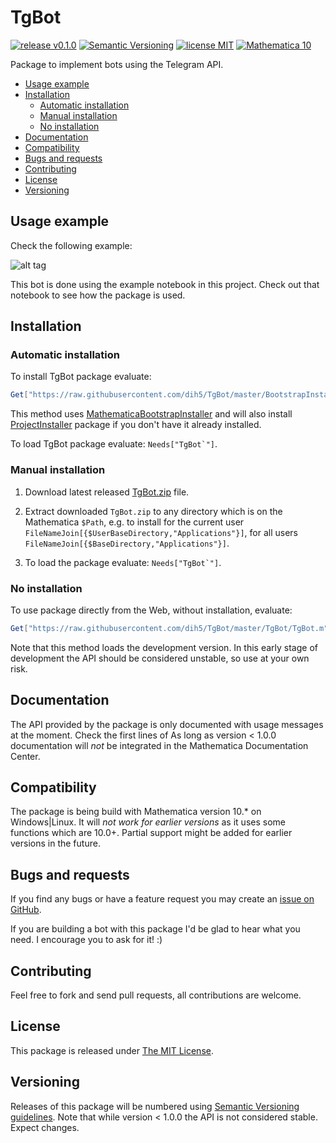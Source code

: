 # TgBot

[![release v0.1.0](http://img.shields.io/badge/release-v0.1.0-red.svg)](https://github.com/dih5/TgBot/releases/latest)
[![Semantic Versioning](https://img.shields.io/badge/SemVer-2.0.0-brightgreen.svg)](http://semver.org/spec/v2.0.0.html)
[![license MIT](https://img.shields.io/badge/license-MIT%20Licencse-blue.svg)](https://github.com/dih5/TgBot/blob/master/LICENSE.txt)
[![Mathematica 10](https://img.shields.io/badge/Mathematica-10-brightgreen.svg)](#compatibility)


Package to implement bots using the Telegram API.


* [Usage example](#usage-example)
* [Installation](#installation)
    * [Automatic installation](#automatic-installation)
    * [Manual installation](#manual-installation)
    * [No installation](#no-installation)
* [Documentation](#documentation)
* [Compatibility](#compatibility)
* [Bugs and requests](#bugs-and-requests)
* [Contributing](#contributing)
* [License](#license)
* [Versioning](#versioning)


## Usage example

Check the following example:

![alt tag](https://raw.github.com/dih5/TgBot/master/demo.png)

This bot is done using the example notebook in this project.
Check out that notebook to see how the package is used.

## Installation


### Automatic installation

To install TgBot package evaluate:
```Mathematica
Get["https://raw.githubusercontent.com/dih5/TgBot/master/BootstrapInstall.m"]
```

This method uses [MathematicaBootstrapInstaller](https://github.com/jkuczm/MathematicaBootstrapInstaller) and will also install
[ProjectInstaller](https://github.com/lshifr/ProjectInstaller) package if you don't have it already installed.

To load TgBot package evaluate: ``Needs["TgBot`"]``.


### Manual installation

1. Download latest released
   [TgBot.zip](https://github.com/dih5/TgBot/releases/download/v0.1.0/TgBot.zip)
   file.

2. Extract downloaded `TgBot.zip` to any directory which is on the Mathematica `$Path`,
   e.g. to install for the current user `FileNameJoin[{$UserBaseDirectory,"Applications"}]`,
   for all users `FileNameJoin[{$BaseDirectory,"Applications"}]`.

3. To load the package evaluate: ``Needs["TgBot`"]``.


### No installation

To use package directly from the Web, without installation, evaluate:
```Mathematica
Get["https://raw.githubusercontent.com/dih5/TgBot/master/TgBot/TgBot.m"]
```

Note that this method loads the development version.
In this early stage of development the API should be considered unstable, so use at your own risk.


## Documentation

The API provided by the package is only documented with usage messages at the moment.
Check the first lines of 
As long as version < 1.0.0 documentation will *not* be integrated in the Mathematica Documentation Center.




## Compatibility

The package is being build with Mathematica version 10.* on Windows|Linux.
It will *not work for earlier versions* as it uses some functions which are 10.0+.
Partial support might be added for earlier versions in the future.



## Bugs and requests

If you find any bugs or have a feature request you may create an
[issue on GitHub](https://github.com/dih5/TgBot/issues).

If you are building a bot with this package I'd be glad to hear what you need. I encourage you to ask for it! :)



## Contributing

Feel free to fork and send pull requests, all contributions are welcome.



## License

This package is released under
[The MIT License](https://github.com/dih5/TgBot/master/LICENSE).



## Versioning

Releases of this package will be numbered using
[Semantic Versioning guidelines](http://semver.org/).
Note that while version < 1.0.0 the API is not considered stable. Expect changes.
